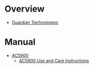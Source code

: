 # Overview

- [Guardian Technologies](https://www.guardiantechnologies.com/)

# Manual

- [AC5900](https://lasko.com/products/air-purifiers-with-uv-hepa-filters-ac5900wca-true-hepa-ultra-quiet-air-purifier-system-with-uv-c-allergy-and-odor-reduction-mid-size-console)
    - [AC5900 Use and Care Instructions](AC5900-use-and-care-instructions.pdf)

